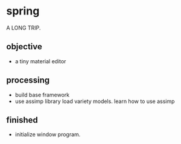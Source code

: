 
# spring

A LONG TRIP.

## objective

- a tiny material editor

## processing

- build base framework 
- use assimp library load variety models. learn how to use assimp

## finished 

- initialize window program.